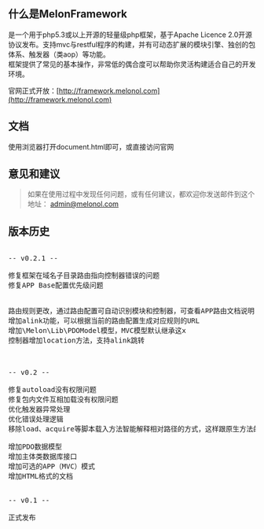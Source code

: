 什么是MelonFramework
-------------
是一个用于php5.3或以上开源的轻量级php框架，基于Apache Licence 2.0开源协议发布。支持mvc与restful程序的构建，并有可动态扩展的模块引擎、独创的包体系、触发器（类aop）等功能。<br />
框架提供了常见的基本操作，非常低的偶合度可以帮助你灵活构建适合自己的开发环境。<br />

官网正式开放：[http://framework.melonol.com](http://framework.melonol.com)

文档
-------------
使用浏览器打开document.html即可，或直接访问官网

意见和建议
-------------
>如果在使用过程中发现任何问题，或有任何建议，都欢迎你发送邮件到这个地址： admin@melonol.com




版本历史
-------------
<pre>

-- v0.2.1 --

修复框架在域名子目录路由指向控制器错误的问题
修复APP Base配置优先级问题


路由规则更改，通过路由配置可自动识别模块和控制器，可查看APP路由文档说明
增加alink功能，可以根据当前的路由配置生成对应规则的URL
增加\Melon\Lib\PDOModel模型，MVC模型默认继承这x
控制器增加location方法，支持alink跳转



-- v0.2 --

修复autoload没有权限问题
修复包内文件互相加载没有权限问题
优化触发器异常处理
优化错误处理逻辑
移除load、acquire等脚本载入方法智能解释相对路径的方式，这样跟原生方法的一致性相符

增加PDO数据模型
增加主体类数据库接口
增加可选的APP（MVC）模式
增加HTML格式的文档


-- v0.1 --

正式发布
</pre>